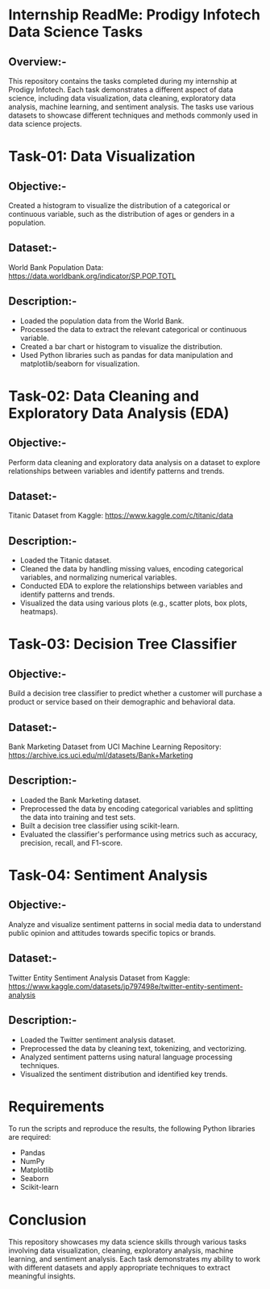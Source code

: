 # Internship ReadMe: Prodigy Infotech Data Science Tasks

## Overview:-
  This repository contains the tasks completed during my internship at Prodigy Infotech. Each task demonstrates a different aspect of data science, including data visualization, data cleaning, exploratory data analysis, machine learning, and sentiment analysis. The tasks use various datasets to showcase different techniques and methods commonly used in data science projects.

# Task-01: Data Visualization

## Objective:-
  Created a histogram to visualize the distribution of a categorical or continuous variable, such as the distribution of ages or genders in a population.
## Dataset:-
  World Bank Population Data: https://data.worldbank.org/indicator/SP.POP.TOTL
## Description:-
  * Loaded the population data from the World Bank.
  * Processed the data to extract the relevant categorical or continuous variable.
  * Created a bar chart or histogram to visualize the distribution.
  * Used Python libraries such as pandas for data manipulation and matplotlib/seaborn for visualization.
    
# Task-02: Data Cleaning and Exploratory Data Analysis (EDA)

## Objective:-
  Perform data cleaning and exploratory data analysis on a dataset to explore relationships between variables and identify patterns and trends.
## Dataset:-
  Titanic Dataset from Kaggle:  https://www.kaggle.com/c/titanic/data
## Description:-
  * Loaded the Titanic dataset.
  * Cleaned the data by handling missing values, encoding categorical variables, and normalizing numerical variables.
  * Conducted EDA to explore the relationships between variables and identify patterns and trends.
  * Visualized the data using various plots (e.g., scatter plots, box plots, heatmaps).

# Task-03: Decision Tree Classifier

## Objective:-
Build a decision tree classifier to predict whether a customer will purchase a product or service based on their demographic and behavioral data.
## Dataset:-
Bank Marketing Dataset from UCI Machine Learning Repository: https://archive.ics.uci.edu/ml/datasets/Bank+Marketing
## Description:-
  * Loaded the Bank Marketing dataset.
  * Preprocessed the data by encoding categorical variables and splitting the data into training and test sets.
  * Built a decision tree classifier using scikit-learn.
  * Evaluated the classifier's performance using metrics such as accuracy, precision, recall, and F1-score.

# Task-04: Sentiment Analysis
## Objective:-
Analyze and visualize sentiment patterns in social media data to understand public opinion and attitudes towards specific topics or brands.
## Dataset:-
Twitter Entity Sentiment Analysis Dataset from Kaggle: https://www.kaggle.com/datasets/jp797498e/twitter-entity-sentiment-analysis
## Description:-
  * Loaded the Twitter sentiment analysis dataset.
  * Preprocessed the data by cleaning text, tokenizing, and vectorizing.
  * Analyzed sentiment patterns using natural language processing techniques.
  * Visualized the sentiment distribution and identified key trends.

# Requirements
To run the scripts and reproduce the results, the following Python libraries are required:

  * Pandas
  * NumPy
  * Matplotlib
  * Seaborn
  * Scikit-learn

# Conclusion
This repository showcases my data science skills through various tasks involving data visualization, cleaning, exploratory analysis, machine learning, and sentiment analysis. Each task demonstrates my ability to work with different datasets and apply appropriate techniques to extract meaningful insights.
  
